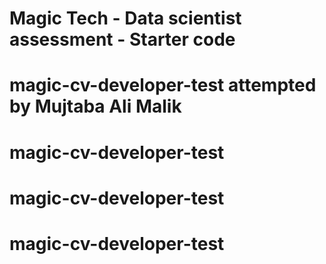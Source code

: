 # Magic Tech - Data scientist assessment - Starter code
# magic-cv-developer-test attempted by Mujtaba Ali Malik
# magic-cv-developer-test
# magic-cv-developer-test
# magic-cv-developer-test
